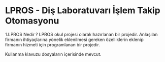 # LPROS - Diş Laboratuvarı İşlem Takip Otomasyonu

1.LPROS Nedir ?
LPROS okul projesi olarak hazırlanan bir projedir. Anlaşılan firmanın ihtiyaçlarına yönelik eklenilmesi gereken özelliklerin eklenip firmanın hizmeti için programlanan bir projedir.

Kullanma klavuzu dosyaların içerisinde mevcut.
